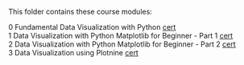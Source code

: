 This folder contains these course modules:<br>

0 Fundamental Data Visualization with Python <a href="https://academy.dqlab.id/certificate/pdf/DQLABDTWP1OJQCKT">cert</a> <br>
1 Data Visualization with Python Matplotlib for Beginner - Part 1 <a href="https://academy.dqlab.id/certificate/pdf/DQLABDTWP1OJQCKT">cert</a> <br>
2 Data Visualization with Python Matplotlib for Beginner - Part 2 <a href="https://academy.dqlab.id/certificate/pdf/DQLABDTWP1OJQCKT">cert</a> <br>
3 Data Visualization using Plotnine
 <a href="https://academy.dqlab.id/certificate/pdf/DQLABDTWP1OJQCKT">cert</a> <br>